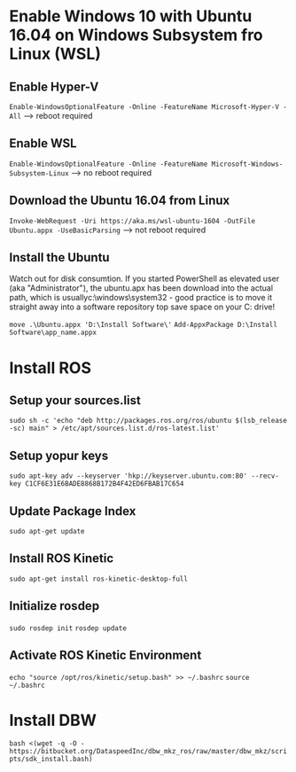# Enable Windows 10 with Ubuntu 16.04 on Windows Subsystem fro Linux (WSL)

## Enable Hyper-V
```Enable-WindowsOptionalFeature -Online -FeatureName Microsoft-Hyper-V -All```
--> reboot required

## Enable WSL
```Enable-WindowsOptionalFeature -Online -FeatureName Microsoft-Windows-Subsystem-Linux```
--> no reboot required

## Download the Ubuntu 16.04 from Linux

```Invoke-WebRequest -Uri https://aka.ms/wsl-ubuntu-1604 -OutFile Ubuntu.appx -UseBasicParsing```
--> not reboot required

## Install the Ubuntu
Watch out for disk consumtion.
If you started PowerShell as elevated user (aka "Administrator"), the ubuntu.apx has been download into the actual path, 
which is usuallyc:\windows\system32 - good practice is to move it straight away into a software repository top save space on your
C: drive!

```move .\Ubuntu.appx 'D:\Install Software\'```
```Add-AppxPackage D:\Install Software\app_name.appx```



# Install ROS

## Setup your sources.list
```sudo sh -c 'echo "deb http://packages.ros.org/ros/ubuntu $(lsb_release -sc) main" > /etc/apt/sources.list.d/ros-latest.list'```


## Setup yopur keys
```sudo apt-key adv --keyserver 'hkp://keyserver.ubuntu.com:80' --recv-key C1CF6E31E6BADE8868B172B4F42ED6FBAB17C654```

## Update Package Index
```sudo apt-get update```

## Install ROS Kinetic
```sudo apt-get install ros-kinetic-desktop-full```

## Initialize rosdep
```sudo rosdep init```
```rosdep update```

## Activate ROS Kinetic Environment
```echo "source /opt/ros/kinetic/setup.bash" >> ~/.bashrc```
```source ~/.bashrc```


# Install DBW
```bash <(wget -q -O - https://bitbucket.org/DataspeedInc/dbw_mkz_ros/raw/master/dbw_mkz/scripts/sdk_install.bash)```
